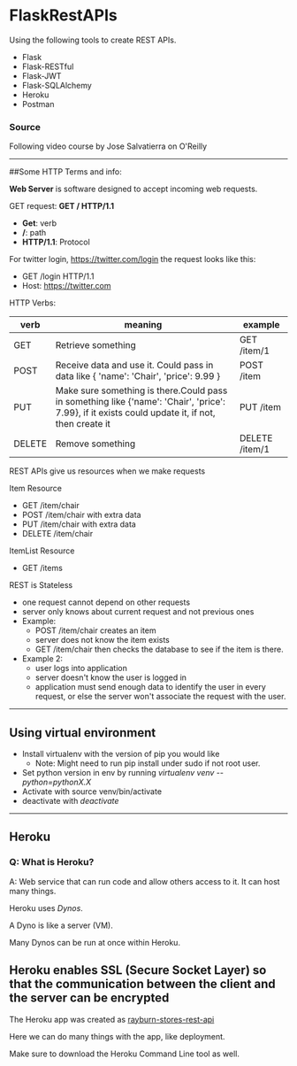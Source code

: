 # FlaskRestAPIs
Using the following tools to create REST APIs.
- Flask
- Flask-RESTful
- Flask-JWT
- Flask-SQLAlchemy
- Heroku
- Postman

### Source
Following video course by Jose Salvatierra on O'Reilly

---

##Some HTTP Terms and info:

 **Web Server** is software designed to accept
 incoming web requests.

 GET request: **GET / HTTP/1.1**
 - **Get**: verb
 - **/**: path
 - **HTTP/1.1**: Protocol


 For twitter login, https://twitter.com/login
 the request looks like this:
 - GET /login HTTP/1.1
 - Host: https://twitter.com

 HTTP Verbs:

 | verb   | meaning | example |
 | ------ | --------- | ------- |
 | GET    | Retrieve something | GET /item/1 |
 | POST   | Receive data and use it. Could pass in data like { 'name': 'Chair', 'price': 9.99 } | POST /item |
 | PUT    | Make sure something is there.Could pass in something like {'name': 'Chair', 'price': 7.99}, if it exists could update it, if not, then create it | PUT /item |
 | DELETE | Remove something | DELETE /item/1 |

 REST APIs give us resources when we make requests

 Item Resource
 - GET /item/chair
 - POST /item/chair with extra data
 - PUT /item/chair with extra data
 - DELETE /item/chair

 ItemList Resource
 - GET /items

 REST is Stateless
 - one request cannot depend on other requests
 - server only knows about current request and not previous ones
 - Example:
   - POST /item/chair creates an item
   - server does not know the item exists
   - GET /item/chair then checks the database to see if the item is there.
 - Example 2:
   - user logs into application
   - server doesn't know the user is logged in
   - application must send enough data to identify the user
     in every request, or else the server won't associate the request
     with the user.
---
 ## Using virtual environment
 - Install virtualenv with the version of pip you would like
   - Note: Might need to run pip install under sudo if not root user.
 - Set python version in env by running _virtualenv venv --python=pythonX.X_
 - Activate with source venv/bin/activate
 - deactivate with _deactivate_

---
## Heroku

### Q: What is Heroku?
A: Web service that can run code and allow others access to it.
   It can host many things.

Heroku uses *Dynos*.

A Dyno is like a server (VM).

Many Dynos can be run at once within Heroku.

Heroku enables SSL (Secure Socket Layer) so that the
communication between the client and the server can be
encrypted
---
The Heroku app was created as
[rayburn-stores-rest-api](https://dashboard.heroku.com/apps/rayburn-stores-rest-api/deploy/github)

Here we can do many things with the app, like deployment.

Make sure to download the Heroku Command Line tool as well.

